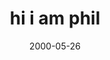---
layout: base.njk
title : 'hi i am phil' 
view_title : 'i wish i was home' 
year : '2000' 
date : '2000-05-26' 
img_file : '/drawing/wishiwash.png' 
html_file : 'wishiwash' 
next_html : 'painters.html' 
year_order : '347' 
permalink : "title/{{html_file}}.html"
---